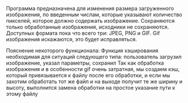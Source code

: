 Программа предназначена для изменения размера загруженного изображения, по введенным числам, которые указывают количество пикселей, которое должно содержать изображение. Сохраняются только обработанные изображения, исходники не сохраняются. Доступных формата пока что всего три: JPEG, PNG и GIF. Gif изображения искажаются, это будет исправляться. 


Пояснение некоторого функционала:
Функция хэширования необходимая для ситуаций следующего типа: пользователь загрузил изображение, указал параметры, сохранил
Так как обработка изображения и в особенности gif очень затратная, мы создаем кэш, который привязывается к файлу после его обработки, и если мы захотим обработать тот же файл и на выходе получит те же ширину и высоту, выполнится замена обработки на простое указание пути к этому файлу
